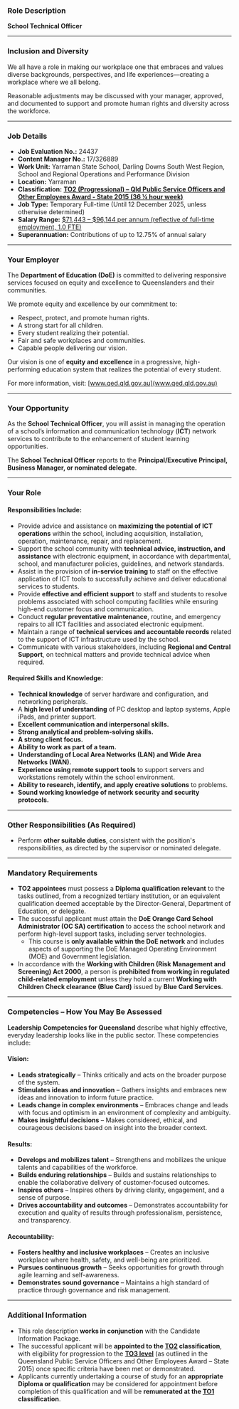 ### **Role Description**  
**School Technical Officer**  

---

### **Inclusion and Diversity**  
We all have a role in making our workplace one that embraces and values diverse backgrounds, perspectives, and life experiences—creating a workplace where we all belong.  

Reasonable adjustments may be discussed with your manager, approved, and documented to support and promote human rights and diversity across the workforce.  

---

### **Job Details**  
- **Job Evaluation No.:** 24437  
- **Content Manager No.:** 17/326889  
- **Work Unit:** Yarraman State School, Darling Downs South West Region, School and Regional Operations and Performance Division  
- **Location:** Yarraman  
- **Classification:** **[TO2 (Progressional) – Qld Public Service Officers and Other Employees Award - State 2015 (36 ¼ hour week)](https://github.com/rahulgupta-01/Plan_1_2025/blob/main/TO_Salary.md)**  
- **Job Type:** Temporary Full-time (Until 12 December 2025, unless otherwise determined)  
- **Salary Range:** [$71,443 – $96,144 per annum (reflective of full-time employment, 1.0 FTE)](https://github.com/rahulgupta-01/Plan_1_2025/blob/main/TO_Salary.md) 
- **Superannuation:** Contributions of up to 12.75% of annual salary  

---

### **Your Employer**  
The **Department of Education (DoE)** is committed to delivering responsive services focused on equity and excellence to Queenslanders and their communities.  

We promote equity and excellence by our commitment to:  
- Respect, protect, and promote human rights.  
- A strong start for all children.  
- Every student realizing their potential.  
- Fair and safe workplaces and communities.  
- Capable people delivering our vision.  

Our vision is one of **equity and excellence** in a progressive, high-performing education system that realizes the potential of every student.  

For more information, visit: [www.qed.qld.gov.au](www.qed.qld.gov.au)  

---

### **Your Opportunity**  
As the **School Technical Officer**, you will assist in managing the operation of a school’s information and communication technology (**ICT**) network services to contribute to the enhancement of student learning opportunities.  

The **School Technical Officer** reports to the **Principal/Executive Principal, Business Manager, or nominated delegate**.  

---

### **Your Role**  
#### **Responsibilities Include:**  
- Provide advice and assistance on **maximizing the potential of ICT operations** within the school, including acquisition, installation, operation, maintenance, repair, and replacement.  
- Support the school community with **technical advice, instruction, and assistance** with electronic equipment, in accordance with departmental, school, and manufacturer policies, guidelines, and network standards.  
- Assist in the provision of **in-service training** to staff on the effective application of ICT tools to successfully achieve and deliver educational services to students.  
- Provide **effective and efficient support** to staff and students to resolve problems associated with school computing facilities while ensuring high-end customer focus and communication.  
- Conduct **regular preventative maintenance**, routine, and emergency repairs to all ICT facilities and associated electronic equipment.  
- Maintain a range of **technical services and accountable records** related to the support of ICT infrastructure used by the school.  
- Communicate with various stakeholders, including **Regional and Central Support**, on technical matters and provide technical advice when required.  

#### **Required Skills and Knowledge:**  
- **Technical knowledge** of server hardware and configuration, and networking peripherals.  
- A **high level of understanding** of PC desktop and laptop systems, Apple iPads, and printer support.  
- **Excellent communication and interpersonal skills.**  
- **Strong analytical and problem-solving skills.**  
- **A strong client focus.**  
- **Ability to work as part of a team.**  
- **Understanding of Local Area Networks (LAN) and Wide Area Networks (WAN).**  
- **Experience using remote support tools** to support servers and workstations remotely within the school environment.  
- **Ability to research, identify, and apply creative solutions** to problems.  
- **Sound working knowledge of network security and security protocols.**  

---

### **Other Responsibilities (As Required)**  
- Perform **other suitable duties**, consistent with the position's responsibilities, as directed by the supervisor or nominated delegate.  

---

### **Mandatory Requirements**  
- **TO2 appointees** must possess a **Diploma qualification relevant** to the tasks outlined, from a recognized tertiary institution, or an equivalent qualification deemed acceptable by the Director-General, Department of Education, or delegate.  
- The successful applicant must attain the **DoE Orange Card School Administrator (OC SA) certification** to access the school network and perform high-level support tasks, including server technologies.  
  - This course is **only available within the DoE network** and includes aspects of supporting the DoE Managed Operating Environment (MOE) and Government legislation.  
- In accordance with the **Working with Children (Risk Management and Screening) Act 2000**, a person is **prohibited from working in regulated child-related employment** unless they hold a current **Working with Children Check clearance (Blue Card)** issued by **Blue Card Services**.  

---

### **Competencies – How You May Be Assessed**  
**Leadership Competencies for Queensland** describe what highly effective, everyday leadership looks like in the public sector. These competencies include:  

#### **Vision:**  
- **Leads strategically** – Thinks critically and acts on the broader purpose of the system.  
- **Stimulates ideas and innovation** – Gathers insights and embraces new ideas and innovation to inform future practice.  
- **Leads change in complex environments** – Embraces change and leads with focus and optimism in an environment of complexity and ambiguity.  
- **Makes insightful decisions** – Makes considered, ethical, and courageous decisions based on insight into the broader context.  

#### **Results:**  
- **Develops and mobilizes talent** – Strengthens and mobilizes the unique talents and capabilities of the workforce.  
- **Builds enduring relationships** – Builds and sustains relationships to enable the collaborative delivery of customer-focused outcomes.  
- **Inspires others** – Inspires others by driving clarity, engagement, and a sense of purpose.  
- **Drives accountability and outcomes** – Demonstrates accountability for execution and quality of results through professionalism, persistence, and transparency.  

#### **Accountability:**  
- **Fosters healthy and inclusive workplaces** – Creates an inclusive workplace where health, safety, and well-being are prioritized.  
- **Pursues continuous growth** – Seeks opportunities for growth through agile learning and self-awareness.  
- **Demonstrates sound governance** – Maintains a high standard of practice through governance and risk management.  

---

### **Additional Information**  
- This role description **works in conjunction** with the Candidate Information Package.  
- The successful applicant will be **appointed to the [TO2](https://github.com/rahulgupta-01/Plan_1_2025/blob/main/TO_Salary.md) classification**, with eligibility for progression to the **[TO3 level](https://github.com/rahulgupta-01/Plan_1_2025/blob/main/TO_Salary.md)** (as outlined in the Queensland Public Service Officers and Other Employees Award – State 2015) once specific criteria have been met or demonstrated.  
- Applicants currently undertaking a course of study for an **appropriate Diploma or qualification** may be considered for appointment before completion of this qualification and will be **remunerated at the [TO1](https://github.com/rahulgupta-01/Plan_1_2025/blob/main/TO_Salary.md) classification**.
